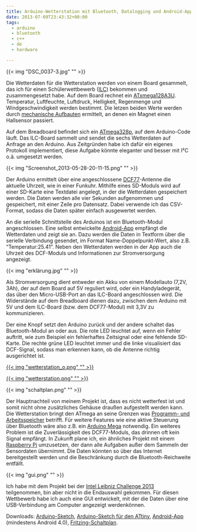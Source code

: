 ```yaml
---
title: Arduino-Wetterstation mit Bluetooth, Datalogging und Android-App
date: 2013-07-09T23:43:32+00:00
tags:
  - arduino
  - bluetooth
  - c++
  - de
  - hardware

---
```


{{< img "DSC_0037-3.jpg" "" >}}

Die Wetterdaten für die Wetterstation werden von einem Board gesammelt, das ich für einen Schülerwettbewerb (<a href="http://www.intel-leibniz-challenge.de/">ILC</a>) bekommen und zusammengesetzt habe. Auf dem Board rechnet ein <a href="http://www.atmel.com/Images/Atmel-8386-8-and-16-bit-AVR-Microcontroller-ATxmega64A3U-128A3U-192A3U-256A3U_datasheet.pdf" target="_blank">ATxmega128A3U</a>. Temperatur, Luftfeuchte, Luftdruck, Helligkeit, Regenmenge und Windgeschwindigkeit werden bestimmt. Die letzen beiden Werte werden durch <a href="http://de.wikipedia.org/wiki/Regenmesser#Digitale_Niederschlagsmesser" target="_blank">mechanische Aufbauten</a> ermittelt, an denen ein Magnet einen Hallsensor passiert.

<!--more-->Auf dem Breadboard befindet sich ein <a href="http://www.atmel.com/Images/doc8161.pdf" target="_blank">ATmega328p</a>, auf dem Arduino-Code läuft. Das ILC-Board sammelt und sendet die sechs Wetterdaten auf Anfrage an den Arduino. Aus Zeitgründen habe ich dafür ein eigenes Protokoll implementiert, diese Aufgabe könnte eleganter und besser mit I²C o.ä. umgesetzt werden.

{{< img "Screenshot_2013-05-28-20-11-15.png" "" >}}

Der Arduino ermittelt über eine angeschlossene [DCF77][1]-Antenne die aktuelle Uhrzeit, wie in einer Funkuhr. Mithilfe eines SD-Moduls wird auf einer SD-Karte eine Textdatei angelegt, in der die Wetterdaten gespeichert werden. Die Daten werden alle vier Sekunden aufgenommen und gespeichert, mit einer Zeile pro Datensatz. Dabei verwende ich das CSV-Format, sodass die Daten später einfach ausgewertet werden.

An die serielle Schnittstelle des Arduinos ist ein Bluetooth-Modul angeschlossen. Eine selbst entwickelte [Android-App][2] empfängt die Wetterdaten und zeigt sie an. Dazu werden die Daten in Textform über die serielle Verbindung gesendet, im Format Name-Doppelpunkt-Wert, also z.B. “Temperatur:25.41”. Neben den Wetterdaten werden in der App auch die Uhrzeit des DCF-Moduls und Informationen zur Stromversorgung angezeigt.

{{< img "erklärung.jpg" "" >}}

Als Stromversorgung dient entweder ein Akku von einem Modellauto (7,2V, 3Ah), der auf dem Board auf 5V reguliert wird, oder ein Handyladegerät, das über den Micro-USB-Port an das ILC-Board angeschlossen wird. Die Widerstände auf dem Breadboard dienen dazu, zwischen dem Arduino mit 5V und dem ILC-Board (bzw. dem DCF77-Modul) mit 3,3V zu kommunizieren.

Der eine Knopf setzt den Arduino zurück und der andere schaltet das Bluetooth-Modul an oder aus. Die rote LED leuchtet auf, wenn ein Fehler auftritt, wie zum Beispiel ein fehlerhaftes Zeitsignal oder eine fehlende SD-Karte. Die rechte grüne LED leuchtet immer und die linke visualisiert das DCF-Signal, sodass man erkennen kann, ob die Antenne richtig ausgerichtet ist.

<a href="/article/wetterstation/wetterstation.png" rel="lightbox[8]" title="Arduino-Wetterstation mit Bluetooth, Datalogging und Android-App">

{{< img "wetterstation_o.png" "" >}}

{{< img "wetterstation.png" "" >}}

</a>

{{< img "schaltplan.png" "" >}}

Der Hauptnachteil von meinem Projekt ist, dass es nicht wetterfest ist und somit nicht ohne zusätzliches Gehäuse draußen aufgestellt werden kann. Die Wetterstation bringt den ATmega an seine Grenzen was <a href="http://www.atmel.com/Images/doc8161.pdf" target="_blank">Programm- und Arbeitsspeicher</a> betrifft. Für weitere Features wie eine aktive Steuerung über Bluetooth wäre also z.B. ein <a href="http://arduino.cc/de/Main/ArduinoBoardMega" target="_blank">Arduino Mega</a> notwendig. Ein weiteres Problem ist die Zuverlässigkeit des DCF77-Moduls, das drinnen oft kein Signal empfängt. In Zukunft plane ich, ein ähnliches Projekt mit einem <a href="http://de.wikipedia.org/wiki/Raspberry_Pi" target="_blank">Raspberry Pi</a> umzusetzen, der dann alle Aufgaben außer dem Sammeln der Sensordaten übernimmt. Die Daten könnten so über das Internet bereitgestellt werden und die Beschränkung durch die Bluetooth-Reichweite entfällt.

{{< img "gui.png" "" >}}

Ich habe mit dem Projekt bei der [Intel Leibniz Challenge 2013][3] teilgenommen, bin aber nicht in die Endauswahl gekommen. Für diesen Wettbewerb habe ich auch eine GUI entwickelt, mit der die Daten über eine USB-Verbindung am Computer angezeigt werdenkönnen.

Downloads: <a href="/article/wetterstation/Wetterstation.ino">Arduino-Sketch</a>, <a href="/article/wetterstation/Wetterstation_tiny.ino">Arduino-Sketch für den ATtiny</a>, <a href="http://marian42.de/?p=179">Android-App</a> (mindestens Android 4.0), <a href="/article/wetterstation/Wetterstation.fzz">Fritzing-Schaltplan</a>.

 [1]: http://de.wikipedia.org/wiki/DCF77
 [2]: http://marian42.de/?p=179
 [3]: http://www.intel-leibniz-challenge.de/
